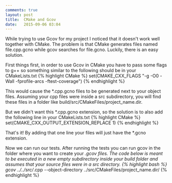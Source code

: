 ```yaml
---
comments: true
layout: post
title:  CMake and Gcov
date:   2015-09-06 03:04
---
```

While trying to use Gcov for my project I noticed that it doesn't work well together with CMake. The problem is that CMake generates files named file.cpp.gcno while gcov searches for file.gcno. Luckily, there is an easy solution.
<!--more-->

First things first, in order to use Gcov in CMake you have to pass some flags to g++ so something similar to the following should be in your CMakeLists.txt
{% highlight CMake %}
set(CMAKE_CXX_FLAGS "-g -O0 -Wall -fprofile-arcs -ftest-coverage")
{% endhighlight %}

This would cause the *.cpp.gcno files to be generated next to your object files. Assuming your cpp files were inside a src subdirectory, you will find these files in a folder like build/src/CMakeFiles/project_name.dir.

But we didn't want this *.cpp.gcno extension, so the solution is to also add the following line in your CMakeLists.txt
{% highlight CMake %}
set(CMAKE_CXX_OUTPUT_EXTENSION_REPLACE 1)
{% endhighlight %}

That's it! By adding that one line your files will just have the *.gcno extension.

Now we can run our tests. After running the tests you can run gcov in the folder where you want to create your *.gcov files. The code below is meant to be executed in a new empty subdirectory inside your build folder and assumes that your source files were in a src directory.
{% highlight bash %}
gcov ../../src/*.cpp --object-directory ../src/CMakeFiles/project_name.dir/
{% endhighlight %}
